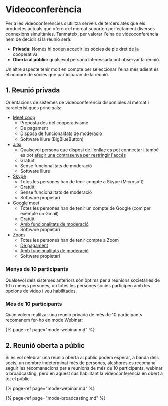 # Videoconferència

Per a les videoconferències s’utilitza serveis de tercers atès que els productes actuals que ofereix el mercat suporten perfectament diverses connexions simultànies. Tanmateix, per valorar l'eina de videoconferència hem de decidir si la reunió serà:

* **Privada:** Només hi poden accedir les sòcies de ple dret de la cooperativa. 
* **Oberta al públic:** qualsevol persona interessada pot observar la reunió.

Un altre aspecte tenir molt en compte per seleccionar l'eina més adient és el nombre de sòcies que participaran de la reunió.

## 1. Reunió privada

Orientacions de sistemes de videoconferència disponibles al mercat i característiques principals:

* [Meet.coop](https://www.org.meet.coop/)
  * Proposta des del cooperativisme
  * De pagament
  * Disposa de funcionalitats de moderació
  * Software lliure \(BigBlueButton\)
* [Jitsi](https://meet.jit.si/)
  * Qualsevol persona que disposi de l'enllaç es pot connectar i també es pot [afegir una contrasenya per restringir l'accés](https://jitsi.github.io/handbook/docs/faq#_3-add-a-password-to-the-room_)
  * Gratuït
  * Sense funcionalitats de moderació
  * Software lliure
* [Skype](https://www.skype.com/es/) 
  * Totes les persones han de tenir compte a Skype \(Microsoft\)
  * Gratuït
  * Sense funcionalitats de moderació
  * Software propietari
* [Google meet](https://meet.google.com/)
  * Totes les persones han de tenir un compte de Google \(com per exemple un Gmail\)
  * Gratuït
  * [Amb funcionalitats de moderació](https://support.google.com/meet/answer/7501121) 
  * Software propietari
* [Zoom](https://zoom.us/)
  * Totes les persones han de tenir compte a Zoom
  * [De pagament](https://zoom.us/pricing)
  * [Amb funcionalitats de moderació](https://support.zoom.us/hc/es/articles/201362603-Host-and-Co-Host-Controls-in-a-Meeting)
  * Software propietari

### Menys de 10 participants

Qualsevol dels sistemes anteriors són òptims per a reunions societàries de 10 o menys persones, on totes les persones sòcies participen amb les opcions de vídeo i veu habilitades.

### Més de 10 participants

Quan volem realitzar una reunió privada de més de 10 participants recomanem fer-ho en mode Webinar:

{% page-ref page="mode-webinar.md" %}

## 2. Reunió oberta a públic

Si es vol celebrar una reunió oberta al públic podem esperar, a banda dels socis, un nombre indeterminat més de persones, aleshores es recomana seguir les recomanacions per a reunions de més de 10 participants, webinar o broadcasting, però en aquest cas habilitant la videoconferència en obert a tot el públic.

{% page-ref page="mode-webinar.md" %}

{% page-ref page="mode-broadcasting.md" %}

